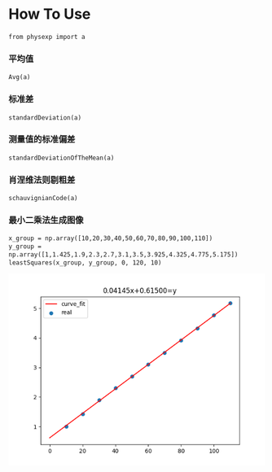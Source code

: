 # How To Use
```
from physexp import a
```
### 平均值
```
Avg(a)
```
### 标准差
```
standardDeviation(a)
```
### 测量值的标准偏差
```
standardDeviationOfTheMean(a)
```
### 肖涅维法则剔粗差
```
schauvignianCode(a)
```
### 最小二乘法生成图像
```
x_group = np.array([10,20,30,40,50,60,70,80,90,100,110])
y_group = np.array([1,1.425,1.9,2.3,2.7,3.1,3.5,3.925,4.325,4.775,5.175])
leastSquares(x_group, y_group, 0, 120, 10)
```
![leastSquares.png](leastSquares.png)